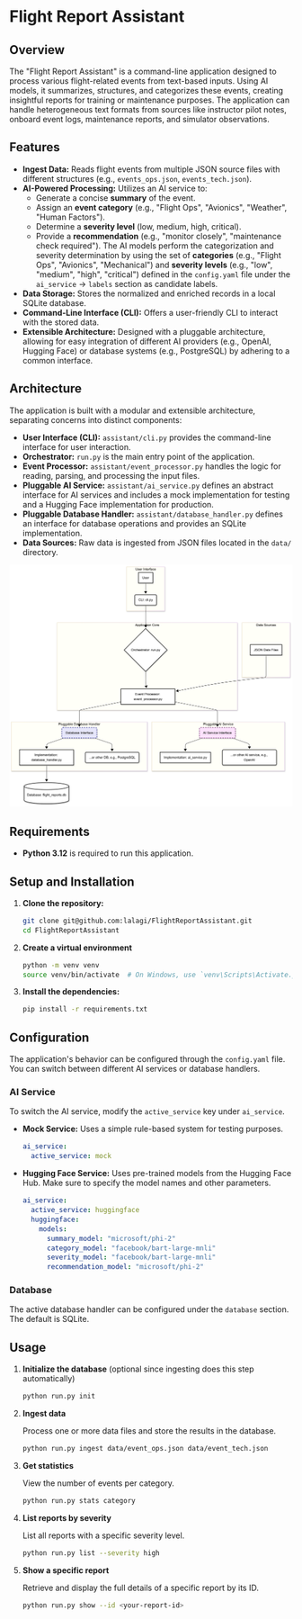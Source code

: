 # Flight Report Assistant

## Overview

The "Flight Report Assistant" is a command-line application designed to process various flight-related events from text-based inputs. Using AI models, it summarizes, structures, and categorizes these events, creating insightful reports for training or maintenance purposes. The application can handle heterogeneous text formats from sources like instructor pilot notes, onboard event logs, maintenance reports, and simulator observations.

## Features

-   **Ingest Data:** Reads flight events from multiple JSON source files with different structures (e.g., `events_ops.json`, `events_tech.json`).
-   **AI-Powered Processing:** Utilizes an AI service to:
    -   Generate a concise **summary** of the event.
    -   Assign an **event category** (e.g., "Flight Ops", "Avionics", "Weather", "Human Factors").
    -   Determine a **severity level** (low, medium, high, critical).
    -   Provide a **recommendation** (e.g., "monitor closely", "maintenance check required").
    The AI models perform the categorization and severity determination by using the set of **categories** (e.g., "Flight Ops", "Avionics", "Mechanical") and **severity levels** (e.g., "low", "medium", "high", "critical") defined in the `config.yaml` file under the `ai_service` -> `labels` section as candidate labels.
-   **Data Storage:** Stores the normalized and enriched records in a local SQLite database.
-   **Command-Line Interface (CLI):** Offers a user-friendly CLI to interact with the stored data.
-   **Extensible Architecture:** Designed with a pluggable architecture, allowing for easy integration of different AI providers (e.g., OpenAI, Hugging Face) or database systems (e.g., PostgreSQL) by adhering to a common interface.

## Architecture

The application is built with a modular and extensible architecture, separating concerns into distinct components:

-   **User Interface (CLI):** `assistant/cli.py` provides the command-line interface for user interaction.
-   **Orchestrator:** `run.py` is the main entry point of the application.
-   **Event Processor:** `assistant/event_processor.py` handles the logic for reading, parsing, and processing the input files.
-   **Pluggable AI Service:** `assistant/ai_service.py` defines an abstract interface for AI services and includes a mock implementation for testing and a Hugging Face implementation for production.
-   **Pluggable Database Handler:** `assistant/database_handler.py` defines an interface for database operations and provides an SQLite implementation.
-   **Data Sources:** Raw data is ingested from JSON files located in the `data/` directory.

![Workflow Diagram](workflow.png)

## Requirements
-   **Python 3.12** is required to run this application.

## Setup and Installation

1.  **Clone the repository:**
    ```bash
    git clone git@github.com:lalagi/FlightReportAssistant.git
    cd FlightReportAssistant
    ```

2.  **Create a virtual environment**
    ```bash
    python -m venv venv
    source venv/bin/activate  # On Windows, use `venv\Scripts\Activate.ps1`
    ```

3.  **Install the dependencies:**
    ```bash
    pip install -r requirements.txt
    ```

## Configuration

The application's behavior can be configured through the `config.yaml` file. You can switch between different AI services or database handlers.

### AI Service

To switch the AI service, modify the `active_service` key under `ai_service`.

-   **Mock Service:** Uses a simple rule-based system for testing purposes.
    ```yaml
    ai_service:
      active_service: mock
    ```

-   **Hugging Face Service:** Uses pre-trained models from the Hugging Face Hub. Make sure to specify the model names and other parameters.
    ```yaml
    ai_service:
      active_service: huggingface
      huggingface:
        models:
          summary_model: "microsoft/phi-2"
          category_model: "facebook/bart-large-mnli"
          severity_model: "facebook/bart-large-mnli"
          recommendation_model: "microsoft/phi-2"
    ```

### Database

The active database handler can be configured under the `database` section. The default is SQLite.

## Usage

1. **Initialize the database** (optional since ingesting does this step automatically)

    ```bash
    python run.py init
    ```

2. **Ingest data**

    Process one or more data files and store the results in the database.
    ```bash
    python run.py ingest data/event_ops.json data/event_tech.json
    ```

3. **Get statistics**

    View the number of events per category.
    ```bash
    python run.py stats category
    ```

4. **List reports by severity**

    List all reports with a specific severity level.
    ```bash
    python run.py list --severity high
    ```

5. **Show a specific report**

    Retrieve and display the full details of a specific report by its ID.
    ```bash
    python run.py show --id <your-report-id>
    ```